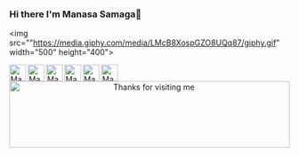 ### Hi there I'm Manasa Samaga👋



<p align="center">

  <img src=""https://media.giphy.com/media/LMcB8XospGZO8UQq87/giphy.gif" width="500" height="400">
  
<a href="https://twitter.com/ManasaSamaga">
  <img align="left" alt="Manasa's | Twitter" width="30px" src="https://image.flaticon.com/icons/svg/2111/2111703.svg" draggable="false" />
</a>
<a href="https://www.linkedin.com/in/manasa-samaga-08632396/">
  <img align="left" alt="Manasa's LinkdeIN" width="30px" src="https://image.flaticon.com/icons/svg/2111/2111465.svg" draggable="false" />
</a>
<a href="https://www.facebook.com/manasasb17">
  <img align="left" alt="Manasa's Facebook" width="30px" src="https://image.flaticon.com/icons/svg/2111/2111342.svg" draggable="false" />
</a>
<a href="https://www.instagram.com/manasa.samaga/">
  <img align="left" alt="Manasa's Instagram" width="30px" src="https://image.flaticon.com/icons/svg/2111/2111421.svg" draggable="false" />
</a>
<a href="https://github.com/manasasamaga">
  <img align="left" alt="Manasa's github" width="30px" src="https://image.flaticon.com/icons/svg/2111/2111432.svg" draggable="false" />
</a>
<a href="https://www.hackerrank.com/Error_ki_Maa">
  <img align="left" alt="Manasa's hackerrank" width="30px" src="https://assets.brandfolder.com/y9ol94wb/v/331198/view@2x.png?v=1591971279" draggable="false" />
</a>


<div align="center">

<img height="120" alt="Thanks for visiting me" width="100%" src="https://raw.githubusercontent.com/BrunnerLivio/brunnerlivio/master/images/marquee.svg" />
<br />
